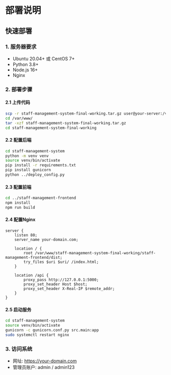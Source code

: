 # 部署说明

## 快速部署

### 1. 服务器要求
- Ubuntu 20.04+ 或 CentOS 7+
- Python 3.8+
- Node.js 16+
- Nginx

### 2. 部署步骤

#### 2.1 上传代码
```bash
scp -r staff-management-system-final-working.tar.gz user@your-server:/var/www/
cd /var/www/
tar -xzf staff-management-system-final-working.tar.gz
cd staff-management-system-final-working
```

#### 2.2 配置后端
```bash
cd staff-management-system
python -m venv venv
source venv/bin/activate
pip install -r requirements.txt
pip install gunicorn
python ../deploy_config.py
```

#### 2.3 配置前端
```bash
cd ../staff-management-frontend
npm install
npm run build
```

#### 2.4 配置Nginx
```nginx
server {
    listen 80;
    server_name your-domain.com;
    
    location / {
        root /var/www/staff-management-system-final-working/staff-management-frontend/dist;
        try_files $uri $uri/ /index.html;
    }
    
    location /api {
        proxy_pass http://127.0.0.1:5000;
        proxy_set_header Host $host;
        proxy_set_header X-Real-IP $remote_addr;
    }
}
```

#### 2.5 启动服务
```bash
cd staff-management-system
source venv/bin/activate
gunicorn -c gunicorn.conf.py src.main:app
sudo systemctl restart nginx
```

### 3. 访问系统
- 网址: https://your-domain.com
- 管理员账户: admin / admin123 